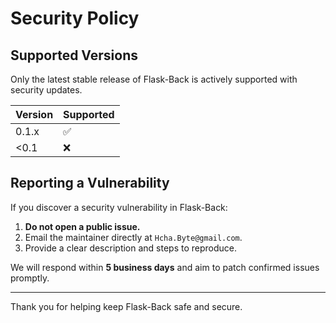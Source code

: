 # Security Policy

## Supported Versions

Only the latest stable release of Flask-Back is actively supported with security updates.

| Version | Supported |
|---------|-----------|
| 0.1.x   | ✅         |
| <0.1    | ❌         |

## Reporting a Vulnerability

If you discover a security vulnerability in Flask-Back:

1. **Do not open a public issue.**
2. Email the maintainer directly at `Hcha.Byte@gmail.com`.
3. Provide a clear description and steps to reproduce.

We will respond within **5 business days** and aim to patch confirmed issues promptly.

---

Thank you for helping keep Flask-Back safe and secure.
